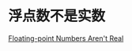 # 浮点数不是实数

[Floating-point Numbers Aren't Real](https://97-things-every-x-should-know.gitbooks.io/97-things-every-programmer-should-know/content/en/thing_33/)

